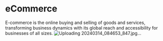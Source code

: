 # eCommerce
E-commerce is the online buying and selling of goods and services, transforming business dynamics with its global reach and accessibility for businesses of all sizes.
![Uploading 20240314_084653_847.jpg…]()
